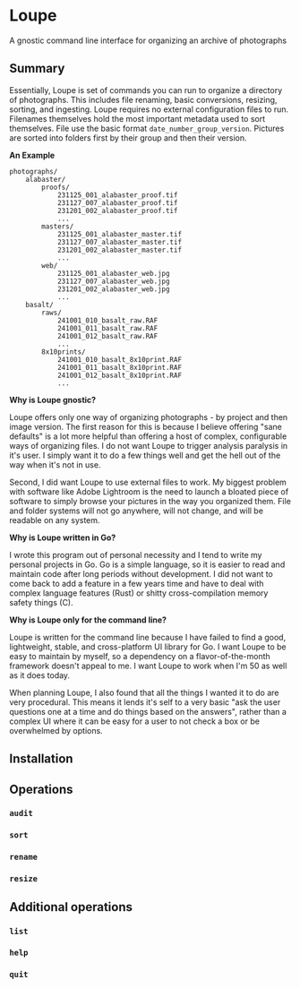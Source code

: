 # Loupe

A gnostic command line interface for organizing an archive of photographs

## Summary

Essentially, Loupe is set of commands you can run to organize a directory of photographs. This
includes file renaming, basic conversions, resizing, sorting, and ingesting. Loupe requires no
external configuration files to run. Filenames themselves hold the most important metadata used to
sort themselves. File use the basic format `date_number_group_version`. Pictures are sorted into
folders first by their group and then their version.

**An Example**

```
photographs/
	alabaster/
		proofs/
			231125_001_alabaster_proof.tif
			231127_007_alabaster_proof.tif
			231201_002_alabaster_proof.tif
			...
		masters/
			231125_001_alabaster_master.tif
			231127_007_alabaster_master.tif
			231201_002_alabaster_master.tif
			...
		web/
			231125_001_alabaster_web.jpg
			231127_007_alabaster_web.jpg
			231201_002_alabaster_web.jpg
			...
	basalt/
		raws/
			241001_010_basalt_raw.RAF	
			241001_011_basalt_raw.RAF	
			241001_012_basalt_raw.RAF	
			...
		8x10prints/
			241001_010_basalt_8x10print.RAF	
			241001_011_basalt_8x10print.RAF	
			241001_012_basalt_8x10print.RAF	
			...
```

**Why is Loupe gnostic?**

Loupe offers only one way of organizing photographs - by project and then image version. The first
reason for this is because I believe offering "sane defaults" is a lot more helpful than offering
a host of complex, configurable ways of organizing files. I do not want Loupe to trigger analysis
paralysis in it's user. I simply want it to do a few things well and get the hell out of the way
when it's not in use.

Second, I did want Loupe to use external files to work. My biggest problem with software like Adobe
Lightroom is the need to launch a bloated piece of software to simply browse your pictures in the
way you organized them. File and folder systems will not go anywhere, will not change, and will be
readable on any system.

**Why is Loupe written in Go?**

I wrote this program out of personal necessity and I tend to write my personal projects in Go. Go is
a simple language, so it is easier to read and maintain code after long periods without development.
I did not want to come back to add a feature in a few years time and have to deal with complex
language features (Rust) or shitty cross-compilation memory safety things (C).

**Why is Loupe only for the command line?**

Loupe is written for the command line because I have failed to find a good, lightweight, stable, and
cross-platform UI library for Go. I want Loupe to be easy to maintain by myself, so a dependency on
a flavor-of-the-month framework doesn't appeal to me. I want Loupe to work when I'm 50 as well as it
does today.

When planning Loupe, I also found that all the things I wanted it to do are very procedural. This
means it lends it's self to a very basic "ask the user questions one at a time and do things based
on the answers", rather than a complex UI where it can be easy for a user to not check a box or be
overwhelmed by options.

## Installation

## Operations

### `audit`

### `sort`

### `rename`

### `resize`

## Additional operations

### `list`

### `help`

### `quit`

